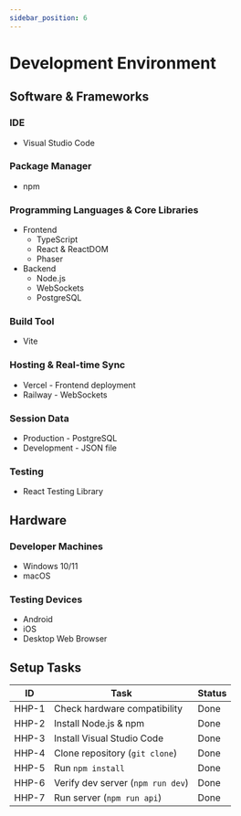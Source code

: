 ```yaml
---
sidebar_position: 6
---
```


# Development Environment

## Software & Frameworks

### IDE
 * Visual Studio Code

### Package Manager
 * npm

### Programming Languages & Core Libraries
 * Frontend
    * TypeScript
    * React & ReactDOM
    * Phaser
 * Backend
    * Node.js
    * WebSockets
    * PostgreSQL

### Build Tool
 * Vite

### Hosting & Real-time Sync
 * Vercel - Frontend deployment
 * Railway - WebSockets

### Session Data
 * Production - PostgreSQL
 * Development - JSON file

### Testing
 * React Testing Library

## Hardware

### Developer Machines
 * Windows 10/11
 * macOS

### Testing Devices
 * Android
 * iOS
 * Desktop Web Browser
 
## Setup Tasks

| ID     | Task                                 | Status      |
|--------|--------------------------------------|-------------|
| HHP-1  | Check hardware compatibility         | Done        |
| HHP-2  | Install Node.js & npm                | Done        |
| HHP-3  | Install Visual Studio Code           | Done        |
| HHP-4  | Clone repository (`git clone`)       | Done        |
| HHP-5  | Run `npm install`                    | Done        |
| HHP-6  | Verify dev server (`npm run dev`)    | Done        |
| HHP-7  | Run server (`npm run api`)           | Done        |
